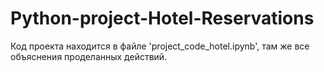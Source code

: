 # Python-project-Hotel-Reservations
Код проекта находится в файле 'project_code_hotel.ipynb', там же все объяснения проделанных действий.
